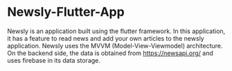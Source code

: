 # Newsly-Flutter-App
Newsly is an application built using the flutter framework. In this application, it has a feature to read news and add your own articles to the newsly application. Newsly uses the MVVM (Model-View-Viewmodel) architecture. On the backend side, the data is obtained from https://newsapi.org/ and uses firebase in its data storage.
